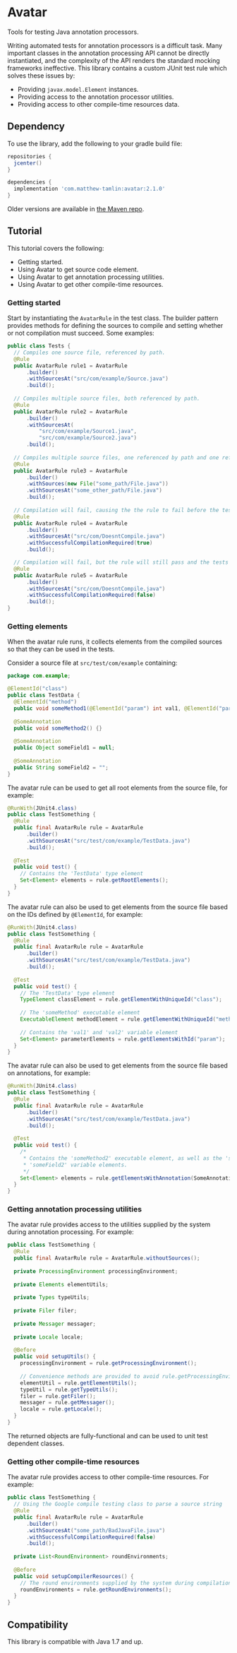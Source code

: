 # Avatar
Tools for testing Java annotation processors.
		
Writing automated tests for annotation processors is a difficult task. Many important classes in the annotation processing API cannot be directly instantiated, and the complexity of the API renders the standard mocking frameworks ineffective. This library contains a custom JUnit test rule which solves these issues by:
- Providing `javax.model.Element` instances.
- Providing access to the annotation processor utilities.
- Providing access to other compile-time resources data.

## Dependency
To use the library, add the following to your gradle build file:
```groovy
repositories {
  jcenter()
}

dependencies {
  implementation 'com.matthew-tamlin:avatar:2.1.0'
}
```

Older versions are available in [the Maven repo](https://bintray.com/matthewtamlin/maven/Avatar).

## Tutorial
This tutorial covers the following:
- Getting started.
- Using Avatar to get source code element.
- Using Avatar to get annotation processing utilities.
- Using Avatar to get other compile-time resources.
		
### Getting started		
Start by instantiating the `AvatarRule` in the test class. The builder pattern provides methods for defining the sources to compile and setting whether or not compilation must succeed. Some examples:
		
```java
public class Tests {
  // Compiles one source file, referenced by path.
  @Rule
  public AvatarRule rule1 = AvatarRule
      .builder()
      .withSourcesAt("src/com/example/Source.java")
      .build();
	
  // Compiles multiple source files, both referenced by path.
  @Rule
  public AvatarRule rule2 = AvatarRule
      .builder()
      .withSourcesAt(
          "src/com/example/Source1.java", 
          "src/com/example/Source2.java")
      .build();
	
  // Compiles multiple source files, one referenced by path and one referenced by file.
  @Rule
  public AvatarRule rule3 = AvatarRule
      .builder()
      .withSources(new File("some_path/File.java"))
      .withSourcesAt("some_other_path/File.java")
      .build();
	
  // Compilation will fail, causing the the rule to fail before the tests run.
  @Rule
  public AvatarRule rule4 = AvatarRule
      .builder()
      .withSourcesAt("src/com/DoesntCompile.java")
      .withSuccessfulCompilationRequired(true)
      .build();

  // Compilation will fail, but the rule will still pass and the tests will run.
  @Rule
  public AvatarRule rule5 = AvatarRule
      .builder()
      .withSourcesAt("src/com/DoesntCompile.java")
      .withSuccessfulCompilationRequired(false)
      .build();
}
```

### Getting elements
When the avatar rule runs, it collects elements from the compiled sources so that they can be used in the tests.

Consider a source file at `src/test/com/example` containing:
```java
package com.example;

@ElementId("class")
public class TestData {
  @ElementId("method")
  public void someMethod1(@ElementId("param") int val1, @ElementId("param") int val2) {}
	
  @SomeAnnotation
  public void someMethod2() {}
	
  @SomeAnnotation
  public Object someField1 = null;
	
  @SomeAnnotation
  public String someField2 = "";
}
```

The avatar rule can be used to get all root elements from the source file, for example:
```java
@RunWith(JUnit4.class)
public class TestSomething {
  @Rule
  public final AvatarRule rule = AvatarRule
      .builder()
      .withSourcesAt("src/test/com/example/TestData.java")
      .build();
			
  @Test
  public void test() {
    // Contains the 'TestData' type element
    Set<Element> elements = rule.getRootElements();
  }
}
```

The avatar rule can also be used to get elements from the source file based on the IDs defined by `@ElementId`, for example:
```java
@RunWith(JUnit4.class)
public class TestSomething {
  @Rule
  public final AvatarRule rule = AvatarRule
      .builder()
      .withSourcesAt("src/test/com/example/TestData.java")
      .build();
			
  @Test
  public void test() {
    // The 'TestData' type element
    TypeElement classElement = rule.getElementWithUniqueId("class");
		
    // The 'someMethod' executable element 
    ExecutableElement methodElement = rule.getElementWithUniqueId("method");
		
    // Contains the 'val1' and 'val2' variable element
    Set<Element> parameterElements = rule.getElementsWithId("param");
  }
}
```

The avatar rule can also be used to get elements from the source file based on annotations, for example:
```java
@RunWith(JUnit4.class)
public class TestSomething {
  @Rule
  public final AvatarRule rule = AvatarRule
      .builder()
      .withSourcesAt("src/test/com/example/TestData.java")
      .build();
			
  @Test
  public void test() {
    /* 
     * Contains the 'someMethod2' executable element, as well as the 'someField1' and 
     * 'someField2' variable elements.
     */
    Set<Element> elements = rule.getElementsWithAnnotation(SomeAnnotation.class);
  }
}
```

### Getting annotation processing utilities
The avatar rule provides access to the utilities supplied by the system during annotation processing. For example:
```java
public class TestSomething {
  @Rule
  public final AvatarRule rule = AvatarRule.withoutSources();
	
  private ProcessingEnvironment processingEnvironment;
	
  private Elements elementUtils;
	
  private Types typeUtils;
	
  private Filer filer;
	
  private Messager messager;
	
  private Locale locale;
	
  @Before
  public void setupUtils() {
    processingEnvironment = rule.getProcessingEnvironment();
		
    // Convenience methods are provided to avoid rule.getProcessingEnvironment().getElementUtils() etc.
    elementUtil = rule.getElementUtils();
    typeUtil = rule.getTypeUtils();
    filer = rule.getFiler();
    messager = rule.getMessager();
    locale = rule.getLocale();
  }
}
```

The returned objects are fully-functional and can be used to unit test dependent classes.

### Getting other compile-time resources
The avatar rule provides access to other compile-time resources. For example:
```java
public class TestSomething {
  // Using the Google compile testing class to parse a source string
  @Rule
  public final AvatarRule rule = AvatarRule
      .builder()
      .withSourcesAt("some_path/BadJavaFile.java")
      .withSuccessfulCompilationRequired(false)
      .build();
	
  private List<RoundEnvironment> roundEnvironments;
	
  @Before
  public void setupCompilerResources() {
    // The round environments supplied by the system during compilation
    roundEnvironments = rule.getRoundEnvironments();
  }
}
```

## Compatibility
This library is compatible with Java 1.7 and up.